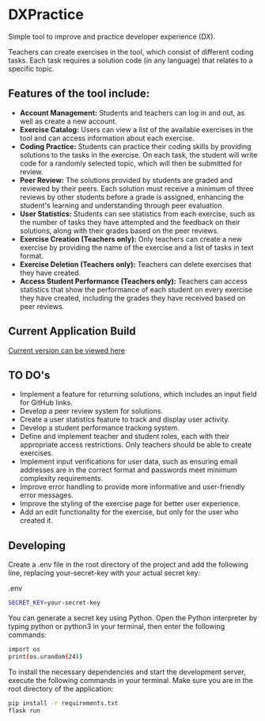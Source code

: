 # DXPractice
Simple tool to improve and practice developer experience (DX). 

Teachers can create exercises in the tool, which consist of different coding tasks. Each task requires a solution code (in any language) that relates to a specific topic.

## Features of the tool include:

- **Account Management:** Students and teachers can log in and out, as well as create a new account.
- **Exercise Catalog:** Users can view a list of the available exercises in the tool and can access information about each exercise.
- **Coding Practice:** Students can practice their coding skills by providing solutions to the tasks in the exercise. On each task, the student will write code for a randomly selected topic, which will then be submitted for review.
- **Peer Review:** The solutions provided by students are graded and reviewed by their peers. Each solution must receive a minimum of three reviews by other students before a grade is assigned, enhancing the student's learning and understanding through peer evaluation.
- **User Statistics:** Students can see statistics from each exercise, such as the number of tasks they have attempted and the feedback on their solutions, along with their grades based on the peer reviews.
- **Exercise Creation (Teachers only):** Only teachers can create a new exercise by providing the name of the exercise and a list of tasks in text format.
- **Exercise Deletion (Teachers only):** Teachers can delete exercises that they have created.
- **Access Student Performance (Teachers only):** Teachers can access statistics that show the performance of each student on every exercise they have created, including the grades they have received based on peer reviews.

## Current Application Build
[Current version can be viewed here](https://guarded-taiga-97204-f0af444033df.herokuapp.com)

## TO DO's
- Implement a feature for returning solutions, which includes an input field for GitHub links.
- Develop a peer review system for solutions.
- Create a user statistics feature to track and display user activity.
- Develop a student performance tracking system.
- Define and implement teacher and student roles, each with their appropriate access restrictions. Only teachers should be able to create exercises.
- Implement input verifications for user data, such as ensuring email addresses are in the correct format and passwords meet minimum complexity requirements.
- Improve error handling to provide more informative and user-friendly error messages.
- Improve the styling of the exercise page for better user experience.
- Add an edit functionality for the exercise, but only for the user who created it.

## Developing

Create a .env file in the root directory of the project and add the following line, replacing your-secret-key with your actual secret key:

.env
```bash
SECRET_KEY=your-secret-key
```

You can generate a secret key using Python. Open the Python interpreter by typing python or python3 in your terminal, then enter the following commands:

```bash
import os
print(os.urandom(24))
```

To install the necessary dependencies and start the development server, execute the following commands in your terminal. Make sure you are in the root directory of the application:

```bash
pip install -r requirements.txt
flask run
```
